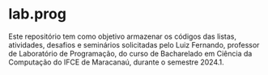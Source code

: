 # lab.prog
Este repositório tem como objetivo armazenar os códigos das listas, atividades, desafios e seminários solicitadas pelo Luiz Fernando, professor de Laboratório de Programação, do curso de Bacharelado em Ciência da Computação do IFCE de Maracanaú, durante o semestre 2024.1.